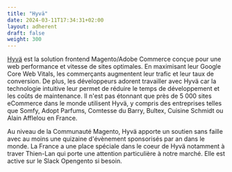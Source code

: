 ```yaml
---
title: "Hyvä"
date: 2024-03-11T17:34:31+02:00
layout: adherent
draft: false
weight: 300
---
```


[Hyvä](https://www.hyva.io/) est la solution frontend Magento/Adobe Commerce conçue pour une web performance et vitesse de sites optimales. En maximisant leur Google Core Web Vitals, les commerçants augmentent leur trafic et leur taux de conversion. De plus, les développeurs adorent travailler avec Hyvä car la technologie intuitive leur permet de réduire le temps de développement et les coûts de maintenance. Il n'est pas étonnant que près de 5 000 sites eCommerce dans le monde utilisent Hyvä, y compris des entreprises telles que Somfy, Adopt Parfums, Comtesse du Barry, Bultex, Cuisine Schmidt ou Alain Afflelou en France.  

Au niveau de la Communauté Magento, Hyvä apporte un soutien sans faille avec au moins une quizaine d'évènement sponsorisés par an dans le monde. La France a une place spéciale dans le coeur de Hyvä notamment à traver Thien-Lan qui porte une attention particulière à notre marché. Elle est active sur le Slack Opengento si besoin.  
